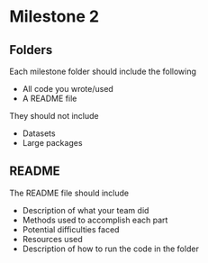 Milestone 2
===========

Folders
-------

Each milestone folder should include the following

* All code you wrote/used
* A README file

They should not include

* Datasets
* Large packages

README
------

The README file should include

* Description of what your team did
* Methods used to accomplish each part
* Potential difficulties faced
* Resources used
* Description of how to run the code in the folder
